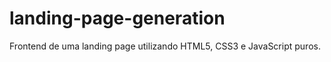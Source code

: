 # landing-page-generation
Frontend de uma landing page utilizando HTML5, CSS3 e JavaScript puros.  
